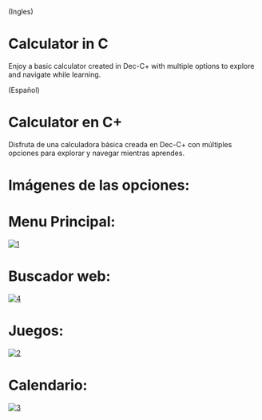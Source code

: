 (Ingles)
# Calculator in C
Enjoy a basic calculator created in Dec-C+ with multiple options to explore and navigate while learning.

(Español) 
# Calculator en C+
Disfruta de una calculadora básica creada en Dec-C+ con múltiples opciones para explorar y navegar mientras aprendes.

# Imágenes de las opciones: 

# Menu Principal:

<a href="https://ibb.co/ypqRf0r"><img src="https://i.ibb.co/KDWG06J/1.png" alt="1" border="0"></a>


# Buscador web:
<a href="https://ibb.co/CsbzbsY"><img src="https://i.ibb.co/G3W0W38/4.png" alt="4" border="0"></a>

# Juegos:
<a href="https://ibb.co/FhQwQTf"><img src="https://i.ibb.co/MgzVz0j/2.png" alt="2" border="0"></a>
# Calendario:

<a href="https://ibb.co/XxQ15t0"><img src="https://i.ibb.co/KxPdsW4/3.png" alt="3" border="0"></a>
